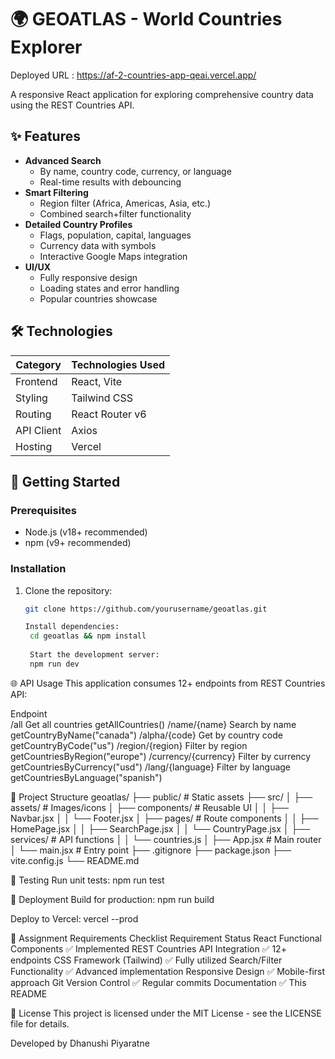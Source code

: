 # 🌍 GEOATLAS - World Countries Explorer

Deployed URL : https://af-2-countries-app-qeai.vercel.app/

A responsive React application for exploring comprehensive country data using the REST Countries API.

## ✨ Features

- **Advanced Search**
  - By name, country code, currency, or language
  - Real-time results with debouncing
- **Smart Filtering**
  - Region filter (Africa, Americas, Asia, etc.)
  - Combined search+filter functionality
- **Detailed Country Profiles**
  - Flags, population, capital, languages
  - Currency data with symbols
  - Interactive Google Maps integration
- **UI/UX**
  - Fully responsive design
  - Loading states and error handling
  - Popular countries showcase

## 🛠 Technologies

| Category        | Technologies Used |
|-----------------|-------------------|
| Frontend        | React, Vite       |
| Styling         | Tailwind CSS      |
| Routing         | React Router v6   |
| API Client      | Axios             |
| Hosting         | Vercel            |

## 🚀 Getting Started

### Prerequisites
- Node.js (v18+ recommended)
- npm (v9+ recommended)

### Installation
1. Clone the repository:
   ```bash
   git clone https://github.com/yourusername/geoatlas.git

   Install dependencies:
    cd geoatlas && npm install
    
    Start the development server:
    npm run dev

🌐 API Usage
This application consumes 12+ endpoints from REST Countries API:

Endpoint	
/all	Get all countries	getAllCountries()
/name/{name}	Search by name	getCountryByName("canada")
/alpha/{code}	Get by country code	getCountryByCode("us")
/region/{region}	Filter by region	getCountriesByRegion("europe")
/currency/{currency}	Filter by currency	getCountriesByCurrency("usd")
/lang/{language}	Filter by language	getCountriesByLanguage("spanish")

📂 Project Structure
geoatlas/
├── public/            # Static assets
├── src/
│   ├── assets/        # Images/icons
│   ├── components/    # Reusable UI
│   │   ├── Navbar.jsx
│   │   └── Footer.jsx
│   ├── pages/         # Route components
│   │   ├── HomePage.jsx
│   │   ├── SearchPage.jsx
│   │   └── CountryPage.jsx
│   ├── services/      # API functions
│   │   └── countries.js
│   ├── App.jsx        # Main router
│   └── main.jsx       # Entry point
├── .gitignore
├── package.json
├── vite.config.js
└── README.md

🧪 Testing
Run unit tests:
npm run test

🚀 Deployment
Build for production:
npm run build

Deploy to Vercel:
vercel --prod

📝 Assignment Requirements Checklist
Requirement	Status
React Functional Components	✅ Implemented
REST Countries API Integration	✅ 12+ endpoints
CSS Framework (Tailwind)	✅ Fully utilized
Search/Filter Functionality	✅ Advanced implementation
Responsive Design	✅ Mobile-first approach
Git Version Control	✅ Regular commits
Documentation	✅ This README

📜 License
This project is licensed under the MIT License - see the LICENSE file for details.

Developed by Dhanushi Piyaratne
